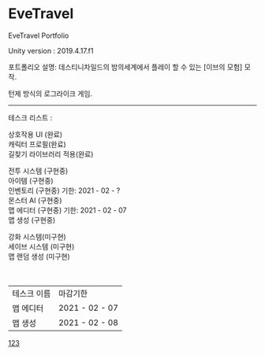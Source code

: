 # EveTravel
EveTravel Portfolio

Unity version : 2019.4.17.f1

포트폴리오 설명: 
데스티니차일드의 밤의세계에서 플레이 할 수 있는 [이브의 모험] 모작.
<p>
턴제 방식의 로그라이크 게임.
<p>
  <p>
    <p>
<hr/>

테스크 리스트 :  

상호작용 UI (완료)  
캐릭터 프로필(완료)  
길찾기 라이브러리 적용(완료)  
  
전투 시스템 (구현중)  
아이템 (구현중)  
인벤토리 (구현중) 기한: 2021 - 02 - ?  
몬스터 AI (구현중)  
맵 에디터 (구현중) 기한: 2021 - 02 - 07  
맵 생성 (구현중)  
  
강화 시스템(미구현)  
세이브 시스템 (미구현)    
맵 랜덤 생성 (미구현)  
<br>
<br>

<table>
  <tr>
    <td>테스크 이름 </td>
    <td>마감기한</td>
  </tr>
  <tr>
    <td>맵 에디터 </td>
    <td>2021 - 02 - 07</td>
  </tr>
  <tr>
    <td>맵 생성 </td>
    <td>2021 - 02 - 08</td>
  </tr>
</table>
<a href="">123</a>
